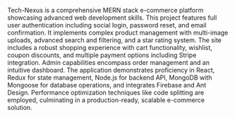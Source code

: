 Tech-Nexus is a comprehensive MERN stack e-commerce platform showcasing advanced web development skills. This project features full user authentication including social login, password reset, and email confirmation. It implements complex product management with multi-image uploads, advanced search and filtering, and a star rating system. The site includes a robust shopping experience with cart functionality, wishlist, coupon discounts, and multiple payment options including Stripe integration. Admin capabilities encompass order management and an intuitive dashboard. The application demonstrates proficiency in React, Redux for state management, Node.js for backend API, MongoDB with Mongoose for database operations, and integrates Firebase and Ant Design. Performance optimization techniques like code splitting are employed, culminating in a production-ready, scalable e-commerce solution.
